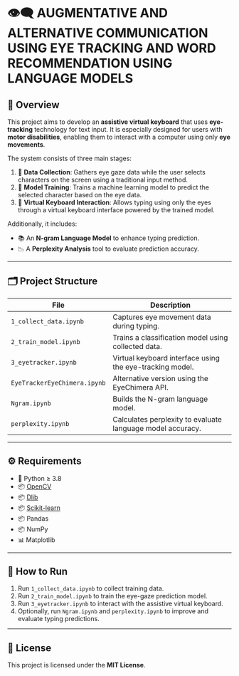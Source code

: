 # 👁️‍🗨️ AUGMENTATIVE AND ALTERNATIVE COMMUNICATION USING EYE TRACKING AND WORD RECOMMENDATION USING LANGUAGE MODELS

## 🧠 Overview

This project aims to develop an **assistive virtual keyboard** that uses **eye-tracking** technology for text input. It is especially designed for users with **motor disabilities**, enabling them to interact with a computer using only **eye movements**.

The system consists of three main stages:

1. 🎯 **Data Collection**: Gathers eye gaze data while the user selects characters on the screen using a traditional input method.
2. 🧪 **Model Training**: Trains a machine learning model to predict the selected character based on the eye data.
3. 💬 **Virtual Keyboard Interaction**: Allows typing using only the eyes through a virtual keyboard interface powered by the trained model.

Additionally, it includes:
- 📚 An **N-gram Language Model** to enhance typing prediction.
- 📉 A **Perplexity Analysis** tool to evaluate prediction accuracy.

---

## 🗂️ Project Structure

| File | Description |
|------|-------------|
| `1_collect_data.ipynb` | Captures eye movement data during typing. |
| `2_train_model.ipynb` | Trains a classification model using collected data. |
| `3_eyetracker.ipynb` | Virtual keyboard interface using the eye-tracking model. |
| `EyeTrackerEyeChimera.ipynb` | Alternative version using the EyeChimera API. |
| `Ngram.ipynb` | Builds the N-gram language model. |
| `perplexity.ipynb` | Calculates perplexity to evaluate language model accuracy. |

---

## ⚙️ Requirements

- 🐍 Python ≥ 3.8  
- 📦 [OpenCV](https://opencv.org/)  
- 📦 [Dlib](http://dlib.net/)  
- 📦 [Scikit-learn](https://scikit-learn.org/)  
- 📦 Pandas  
- 📦 NumPy  
- 📊 Matplotlib

---

## 🚀 How to Run

1. Run `1_collect_data.ipynb` to collect training data.
2. Run `2_train_model.ipynb` to train the eye-gaze prediction model.
3. Run `3_eyetracker.ipynb` to interact with the assistive virtual keyboard.
4. Optionally, run `Ngram.ipynb` and `perplexity.ipynb` to improve and evaluate typing predictions.

---

## 📝 License

This project is licensed under the **MIT License**.
